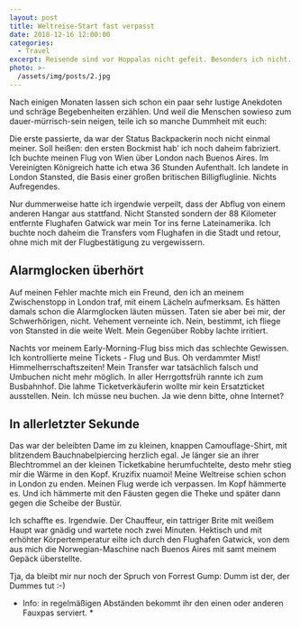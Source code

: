 ```yaml
---
layout: post
title: Weltreise-Start fast verpasst 
date: 2018-12-16 12:00:00
categories:
  - Travel
excerpt: Reisende sind vor Hoppalas nicht gefeit. Besonders ich nicht.
photo: >-
  /assets/img/posts/2.jpg
---
```


Nach einigen Monaten lassen sich schon ein paar sehr lustige Anekdoten und schräge Begebenheiten erzählen. Und weil die Menschen sowieso zum dauer-mürrisch-sein neigen, teile ich so manche Dummheit mit euch:

Die erste passierte, da war der Status Backpackerin noch nicht einmal meiner. Soll heißen: den ersten Bockmist hab’ ich noch daheim fabriziert. Ich buchte meinen Flug von Wien über London nach Buenos Aires. Im Vereinigten Königreich hatte ich etwa 36 Stunden Aufenthalt. Ich landete in London Stansted, die Basis einer großen britischen Billigfluglinie. Nichts Aufregendes. 

Nur dummerweise hatte ich irgendwie verpeilt, dass der Abflug von einem anderen Hangar aus stattfand. Nicht Stansted sondern der 88 Kilometer entfernte Flughafen Gatwick war mein Tor ins ferne Lateinamerika. Ich buchte noch daheim die Transfers vom Flughafen in die Stadt und retour, ohne mich mit der Flugbestätigung zu vergewissern. 

## Alarmglocken überhört

Auf meinen Fehler machte mich ein Freund, den ich an meinem Zwischenstopp in London traf, mit einem Lächeln aufmerksam. Es hätten damals schon die Alarmglocken läuten müssen. Taten sie aber bei mir, der Schwerhörigen, nicht. Vehement verneinte ich. Nein, bestimmt, ich fliege von Stansted in die weite Welt. Mein Gegenüber Robby lachte irritiert. 

Nachts vor meinem Early-Morning-Flug biss mich das schlechte Gewissen. Ich kontrollierte meine Tickets - Flug und Bus. Oh verdammter Mist! Himmelherrschaftszeiten! Mein Transfer war tatsächlich falsch und Umbuchen nicht mehr möglich. In aller Herrgottsfrüh rannte ich zum Busbahnhof. Die lahme Ticketverkäuferin wollte mir kein Ersatzticket ausstellen. Nein. Ich müsse neu buchen. Ja wie denn bitte, ohne Internet?

## In allerletzter Sekunde

Das war der beleibten Dame im zu kleinen, knappen Camouflage-Shirt, mit blitzendem Bauchnabelpiercing herzlich egal. Je länger sie an ihrer Blechtrommel an der kleinen Ticketkabine herumfuchtelte, desto mehr stieg mir die Wärme in den Kopf. Kruzifix nuamoi! Meine Weltreise schien schon in London zu enden. Meinen Flug werde ich verpassen. Im Kopf hämmerte es. Und ich hämmerte mit den Fäusten gegen die Theke und später dann gegen die Scheibe der Bustür. 

Ich schaffte es. Irgendwie. Der Chauffeur, ein tattriger Brite mit weißem Haupt war gnädig und wartete noch zwei Minuten. Hektisch und mit erhöhter Körpertemperatur eilte ich durch den Flughafen Gatwick, von dem aus mich die Norwegian-Maschine nach Buenos Aires mit samt meinem Gepäck überstellte. 

Tja, da bleibt mir nur noch der Spruch von Forrest Gump: Dumm ist der, der Dummes tut :-)

* Info: in regelmäßigen Abständen bekommt ihr den einen oder anderen Fauxpas serviert. *